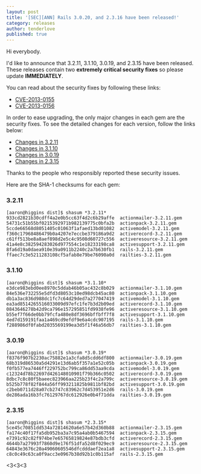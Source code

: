 ```yaml
---
layout: post
title: '[SEC][ANN] Rails 3.0.20, and 2.3.16 have been released!'
category: releases
author: tenderlove
published: true
---
```


Hi everybody.

I'd like to announce that 3.2.11, 3.1.10, 3.0.19, and 2.3.15 have been released.  These releases contain two **extremely critical security fixes** so please update **IMMEDIATELY**.

You can read about the security fixes by following these links:

* [CVE-2013-0155](https://groups.google.com/group/rubyonrails-security/browse_thread/thread/b75585bae4326af2)
* [CVE-2013-0156](https://groups.google.com/group/rubyonrails-security/browse_thread/thread/eb56e482f9d21934)

In order to ease upgrading, the only major changes in each gem are the security fixes.  To see the detailed changes for each version, follow the links below:

* [Changes in 3.2.11](https://github.com/rails/rails/compare/v3.2.10...v3.2.11)
* [Changes in 3.1.10](https://github.com/rails/rails/compare/v3.1.9...v3.1.10)
* [Changes in 3.0.19](https://github.com/rails/rails/compare/v3.0.18...v3.0.19)
* [Changes in 2.3.15](https://github.com/rails/rails/compare/v2.3.14...v2.3.15)

Thanks to the people who responsibly reported these security issues.

Here are the SHA-1 checksums for each gem:

### 3.2.11

```
[aaron@higgins dist]$ shasum *3.2.11*
933cd2821b30cdff4a2e0b5cc63f4d2c6b29affe  actionmailer-3.2.11.gem
54731c51b55bf0215392971b982139775c0bfa2b  actionpack-3.2.11.gem
5ccde66568d8051405c01063f1afaed13bd01082  activemodel-3.2.11.gem
f360c17968486479b0a4207e7eccbe379186a9d2  activerecord-3.2.11.gem
c61ff513be8a8aef898d2e5c4c9508d60727c556  activeresource-3.2.11.gem
41a4e8c382594283026d977554c1e18233198ca8  activesupport-3.2.11.gem
8fa6d19a0daea910e39a0911b2240c2a7b630fb1  rails-3.2.11.gem
ffaec7c3e5211283108cf5afab8e79be76090a0d  railties-3.2.11.gem
```

### 3.1.10

```
[aaron@higgins dist]$ shasum *3.1.10*
e3dce983ebd0ee8970c5ddab46b05ac432c8b029  actionmailer-3.1.10.gem
84e536e732255e5dfd3d8053c10ed98dcb45ac80  actionpack-3.1.10.gem
db1a3ac836d988dc1fc7c64d29ded7a277047419  activemodel-3.1.10.gem
ea3ad8514265516033009d97efc1fe7b3d2b09ed  activerecord-3.1.10.gem
0843646278b42d9ca796e157295851fd9938fe96  activeresource-3.1.10.gem
b55ef7f66de0bb79fcfa480e8df3696bffbff7f8  activesupport-3.1.10.gem
4ed7d159191faa1a469cd9efdf9e6a4cdc907195  rails-3.1.10.gem
f288986df0fabd2035569199ea3d5f1f46a56db7  railties-3.1.10.gem
```

### 3.0.19

```
[aaron@higgins dist]$ shasum *3.0.19*
f8376f907b2230ac75882e1a3cfa8d5cdd6df800  actionmailer-3.0.19.gem
68b319d86530a5d4291e13d6ab5f357a1e52c05b  actionpack-3.0.19.gem
f0fb577ea7446ff229752bc799ca86dd53aa9cda  activemodel-3.0.19.gem
c12324d78b22697d426148010901f79b366c0502  activerecord-3.0.19.gem
8dbc7c8c80f5baeec823966aa225b23f4c2a799c  activeresource-3.0.19.gem
b525b778f82f844a56ff993211825b9811bf82bd  activesupport-3.0.19.gem
c2beb0711d28a07cb2747c83962c7d453951e2d6  rails-3.0.19.gem
de286ada16b3fc76129767dc612926e0b4f71dda  railties-3.0.19.gem
```

### 2.3.15

```
[aaron@higgins dist]$ shasum *2.3.15*
5ce45c70851dd534a72814620a6e57b42d360b88  actionmailer-2.3.15.gem
fa174c40f17fa5db952ba3a7c95a4ab0b5467594  actionpack-2.3.15.gem
e7391c92c82f974be7e65765819824e87bdb3cfd  activerecord-2.3.15.gem
4644b7a27993f7860d9e176f51dfa52d8f029ec9  activeresource-2.3.15.gem
64843e3676c20a49060605546dfcdddaef2ea1a8  activesupport-2.3.15.gem
c8c0c49c63ca0f9acc3e0967b38d92b1c0b115af  rails-2.3.15.gem
```

<3<3<3

